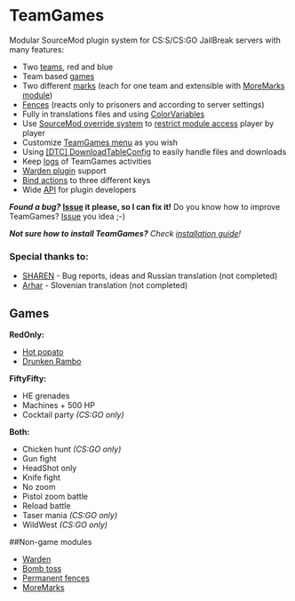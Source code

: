 # TeamGames

Modular SourceMod plugin system for CS:S/CS:GO JailBreak servers with many features:
- Two [teams](https://github.com/KissLick/TeamGames/wiki/Teams), red and blue
- Team based [games](https://github.com/KissLick/TeamGames/wiki/Games)
- Two different [marks](https://github.com/KissLick/TeamGames/wiki/Marks) (each for one team and extensible with [MoreMarks module](https://github.com/KissLick/TeamGames/wiki/MoreMarks))
- [Fences](https://github.com/KissLick/TeamGames/wiki/Fences) (reacts only to prisoners and according to server settings)
- Fully in translations files and using [ColorVariables](https://github.com/KissLick/ColorVariables)
- Use [SourceMod override system](https://wiki.alliedmods.net/Overriding_Command_Access_%28SourceMod%29) to [restrict module access](https://github.com/KissLick/TeamGames/wiki/Module-config#overriding-menu-items-access) player by player
- Customize [TeamGames menu](https://github.com/KissLick/TeamGames/wiki/Module-config) as you wish
- Using [[DTC] DownloadTableConfig](https://github.com/KissLick/DownloadTableConfig) to easily handle files and downloads
- Keep [logs](https://github.com/KissLick/TeamGames/wiki/Logs) of TeamGames activities
- [Warden plugin](https://github.com/KissLick/TeamGames/wiki/Warden-plugin) support
- [Bind actions](https://github.com/KissLick/TeamGames/wiki/Bind-actions) to three different keys
- Wide [API](http://www.teamgames.ga/teamgames) for plugin developers

***Found a bug?*** **[Issue](https://github.com/KissLick/TeamGames/issues/new?title=Not%20something%20like%20%22bug%22%20or%20%22problem%22%20pls...&labels=bug) it please, so I can fix it!** Do you know how to improve TeamGames? [Issue](https://github.com/KissLick/TeamGames/issues/new?title=Not%20something%20like%20%22improvement%22%20or%20%22good%20idea%22%20pls...&labels=improvement) you idea ;-)

***Not sure how to install TeamGames?*** *Check [installation guide](https://github.com/KissLick/TeamGames/wiki/Installation-guide)!*

### Special thanks to:
- [SHAREN](https://github.com/SHAREN) - Bug reports, ideas and Russian translation (not completed)
- [Arhar](http://steamcommunity.com/profiles/76561198015855520/) - Slovenian translation  (not completed)

## Games

**RedOnly:**
- [Hot popato](https://github.com/KissLick/TeamGames/wiki/HotPotato)
- [Drunken Rambo](https://github.com/KissLick/TeamGames/wiki/DrunkenRambo)

**FiftyFifty:**
- HE grenades
- Machines + 500 HP
- Cocktail party *(CS:GO only)*

**Both:**
- Chicken hunt *(CS:GO only)*
- Gun fight
- HeadShot only
- Knife fight
- No zoom
- Pistol zoom battle
- Reload battle
- Taser mania *(CS:GO only)*
- WildWest *(CS:GO only)*

##Non-game modules
- [Warden](https://github.com/KissLick/TeamGames/wiki/Warden-plugin)
- [Bomb toss](https://github.com/KissLick/TeamGames/wiki/BombToss)
- [Permanent fences](https://github.com/KissLick/TeamGames/wiki/Permanent-fences)
- [MoreMarks](https://github.com/KissLick/TeamGames/wiki/MoreMarks)
